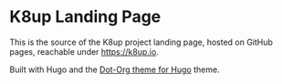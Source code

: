 # K8up Landing Page

This is the source of the K8up project landing page, hosted on GitHub pages, reachable under https://k8up.io.

Built with Hugo and the [Dot-Org theme for Hugo](https://github.com/cncf/dot-org-hugo-theme) theme.
